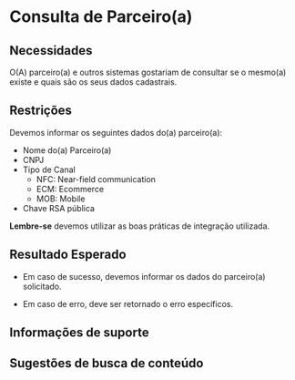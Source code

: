 # Consulta de Parceiro(a)

## Necessidades

O(A) parceiro(a) e outros sistemas gostariam de consultar se o mesmo(a) existe e quais são os seus dados cadastrais.
    
## Restrições

Devemos informar os seguintes dados do(a) parceiro(a):

- Nome do(a) Parceiro(a)
- CNPJ
- Tipo de Canal
    - NFC: Near-field communication    
    - ECM: Ecommerce       
    - MOB: Mobile
- Chave RSA pública

**Lembre-se** devemos utilizar as boas práticas de integração utilizada.

## Resultado Esperado

- Em caso de sucesso, devemos informar os dados do parceiro(a) solicitado.

- Em caso de erro, deve ser retornado o erro específicos.

## Informações de suporte

## Sugestões de busca de conteúdo